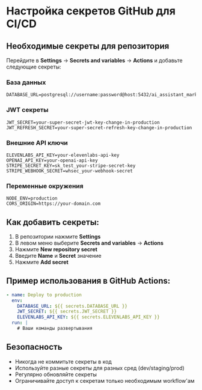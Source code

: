 # Настройка секретов GitHub для CI/CD

## Необходимые секреты для репозитория

Перейдите в **Settings** → **Secrets and variables** → **Actions** и добавьте следующие секреты:

### База данных
```
DATABASE_URL=postgresql://username:password@host:5432/ai_assistant_marketplace
```

### JWT секреты
```
JWT_SECRET=your-super-secret-jwt-key-change-in-production
JWT_REFRESH_SECRET=your-super-secret-refresh-key-change-in-production
```

### Внешние API ключи
```
ELEVENLABS_API_KEY=your-elevenlabs-api-key
OPENAI_API_KEY=your-openai-api-key
STRIPE_SECRET_KEY=sk_test_your-stripe-secret-key
STRIPE_WEBHOOK_SECRET=whsec_your-webhook-secret
```

### Переменные окружения
```
NODE_ENV=production
CORS_ORIGIN=https://your-domain.com
```

## Как добавить секреты:

1. В репозитории нажмите **Settings**
2. В левом меню выберите **Secrets and variables** → **Actions**
3. Нажмите **New repository secret**
4. Введите **Name** и **Secret** значение
5. Нажмите **Add secret**

## Пример использования в GitHub Actions:

```yaml
- name: Deploy to production
  env:
    DATABASE_URL: ${{ secrets.DATABASE_URL }}
    JWT_SECRET: ${{ secrets.JWT_SECRET }}
    ELEVENLABS_API_KEY: ${{ secrets.ELEVENLABS_API_KEY }}
  run: |
    # Ваши команды развертывания
```

## Безопасность

- Никогда не коммитьте секреты в код
- Используйте разные секреты для разных сред (dev/staging/prod)
- Регулярно обновляйте секреты
- Ограничивайте доступ к секретам только необходимым workflow'ам
